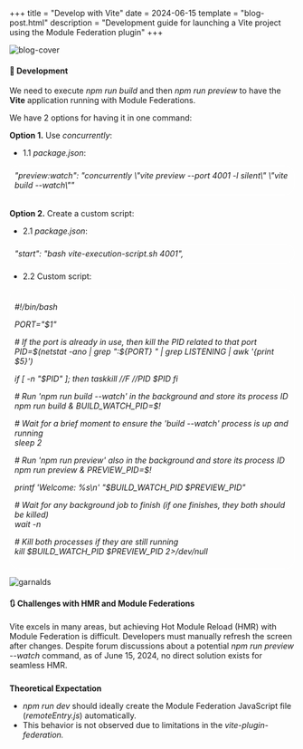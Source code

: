 +++
title = "Develop with Vite"
date = 2024-06-15
template = "blog-post.html"
description = "Development guide for launching a Vite project using the Module Federation plugin"
+++

![blog-cover](/images/blog/2024-06-15/vite.png)

<h4><b>🧪 Development</b></h4>

We need to execute <i>npm run build</i> and then <i>npm run preview</i> to have the <b>Vite</b> application running with Module Federations.

We have 2 options for having it in one command:

<b>Option 1.</b> Use <i>concurrently</i>:
- 1.1 <i>package.json</i>:
<div style="border: 1px solid white; font-style: italic; border-radius: 1rem; padding: 0.5rem; margin: 10px 0">"preview:watch": "concurrently \"vite preview --port 4001 -l silent\" \"vite build --watch\""</div>

<div style="margin-top: 1.5rem;"></div>

<b>Option 2.</b> Create a custom script:
- 2.1 <i>package.json</i>:
<div style="border: 1px solid white; font-style: italic; border-radius: 1rem; padding: 0.5rem; margin: 10px 0">
"start": "bash vite-execution-script.sh 4001",
</div>

- 2.2 Custom script:
<div style="border: 1px solid white; font-style: italic; border-radius: 1rem; padding: 0.5rem; margin: 10px 0">

#!/bin/bash
  
PORT="$1"

\# If the port is already in use, then kill the PID related to that port  
PID=$(netstat -ano | grep ":${PORT} " | grep LISTENING | awk '{print $5}')
 
if [ -n "$PID" ]; then
    taskkill //F //PID $PID
fi
 
\# Run 'npm run build --watch' in the background and store its process ID  
npm run build &
BUILD_WATCH_PID=$!
 
\# Wait for a brief moment to ensure the 'build --watch' process is up and running  
sleep 2
 
\# Run 'npm run preview' also in the background and store its process ID  
npm run preview &
PREVIEW_PID=$!
 
printf 'Welcome: %s\n' "$BUILD_WATCH_PID $PREVIEW_PID"
 
\# Wait for any background job to finish (if one finishes, they both should be killed)  
wait -n
 
\# Kill both processes if they are still running  
kill $BUILD_WATCH_PID $PREVIEW_PID 2>/dev/null
</div>

![garnalds](/images/blog/general/garlands.png)

<h4><b>🔃 Challenges with HMR and Module Federations</b></h4>
Vite excels in many areas, but achieving Hot Module Reload (HMR) with Module Federation is difficult. Developers must manually refresh the screen after changes. Despite forum discussions about a potential <i>npm run preview --watch</i> command, as of June 15, 2024, no direct solution exists for seamless HMR.

<div style="margin-top: 1.5rem;"></div>

<b>Theoretical Expectation</b>
- <i>npm run dev</i> should ideally create the Module Federation JavaScript file (<i>remoteEntry.js</i>) automatically.
- This behavior is not observed due to limitations in the <i>vite-plugin-federation.</i>